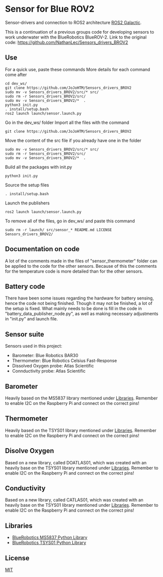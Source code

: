 # Sensor for Blue ROV2

Sensor-drivers and connection to ROS2 architecture [ROS2 Galactic](https://docs.ros.org/en/ros2_documentation/galactic/index.html).

This is a continuation of a previous groups code for developing sensors to work underwater with the BlueRobotics BlueROV-2.
Link to the original code: https://github.com/NathanLec/Sensors_drivers_BROV2

## Use

For a quick use, paste these commands
More details for each command come after

	cd dev_ws/
	git clone https://github.com/JoJoHTM/Sensors_drivers_BROV2
	sudo mv -v Sensors_drivers_BROV2/src/* src/
	sudo rm -r Sensors_drivers_BROV2/src/
	sudo mv -v Sensors_drivers_BROV2/*  .
	python3 init.py
	. install/setup.bash
	ros2 launch launch/sensor.launch.py

Go in the dev_ws/ folder
Import all the files with the command

	git clone https://github.com/JoJoHTM/Sensors_drivers_BROV2

Move the content of the src file if you already have one in the folder

	sudo mv -v Sensors_drivers_BROV2/src/* src/
	sudo rm -r Sensors_drivers_BROV2/src/
	sudo mv -v Sensors_drivers_BROV2/*  .

Build all the packages with init.py

	python3 init.py
	
Source the setup files

	. install/setup.bash
	
Launch the publishers

	ros2 launch launch/sensor.launch.py



To remove all of the files, go in dev_ws/ and paste this command

	sudo rm -r launch/ src/sensor_* README.md LICENSE Sensors_drivers_BROV2/
	
## Documentation on code

A lot of the comments made in the files of "sensor_thermometer" folder can be applied to the 
code for the other sensors. Because of this the comments for the temperature code is more
detailed than for the other sensors.

## Battery code

There have been some issues regarding the hardware for battery sensing, hence the code not 
being finished. Though it may not be finished, a lot of the setup is fixed. 
What mainly needs to be done is fill in the code in "battery_data_publisher_node.py", as
well as making necessary adjustments in "init.py" and launch file. 

## Sensor suite

Sensors used in this project:

* Barometer: Blue Robotics BAR30
* Thermometer: Blue Robotics Celsius Fast-Response
* Dissolved Oxygen probe: Atlas Scientific
* Connductivity probe: Atlas Scientific

## Barometer

Heavily based on the MS5837 library mentioned under [Libraries](#libraries).
Remember to enable I2C on the Raspberry Pi and connect on the correct pins!

## Thermometer

Heavily based on the TSYS01 library mentioned under [Libraries](#libraries).
Remember to enable I2C on the Raspberry Pi and connect on the correct pins!

## Disolve Oxygen

Based on a new library, called DOATLAS01, which was created with an heavily base on the TSYS01 library mentioned under [Libraries](#libraries).
Remember to enable I2C on the Raspberry Pi and connect on the correct pins!

## Conductivity

Based on a new library, called CATLAS01, which was created with an heavily base on the TSYS01 library mentioned under [Libraries](#libraries).
Remember to enable I2C on the Raspberry Pi and connect on the correct pins!

## Libraries

* [BlueRobotics MS5837 Python Library](https://github.com/bluerobotics/ms5837-python)
* [BlueRobotics TSYS01 Python Library](https://github.com/bluerobotics/tsys01-python)

## License
[MIT](https://choosealicense.com/licenses/mit/)